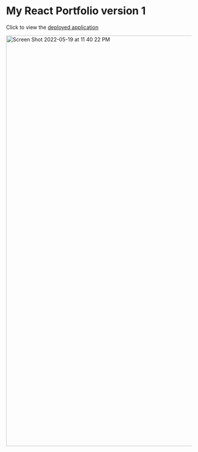 # My React Portfolio version 1

Click to view the [deployed application](https://dieterichelizabeth.github.io/React-Portfolio/)

<img width="1112" alt="Screen Shot 2022-05-19 at 11 40 22 PM" src="https://user-images.githubusercontent.com/95142863/169451803-5204afee-95ea-4ddf-9f67-2d13e764e0c7.png">
